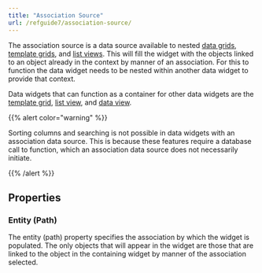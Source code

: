 ```yaml
---
title: "Association Source"
url: /refguide7/association-source/
---
```



The association source is a data source available to nested [data grids](/refguide7/data-grid/), [template grids](/refguide7/template-grid/), and [list views](/refguide7/list-view/). This will fill the widget with the objects linked to an object already in the context by manner of an association. For this to function the data widget needs to be nested within another data widget to provide that context.

Data widgets that can function as a container for other data widgets are the [template grid](/refguide7/template-grid/), [list view](/refguide7/list-view/), and [data view](/refguide7/data-view/).

{{% alert color="warning" %}}

Sorting columns and searching is not possible in data widgets with an association data source. This is because these features require a database call to function, which an association data source does not necessarily initiate.

{{% /alert %}}

## Properties

### Entity (Path)

The entity (path) property specifies the association by which the widget is populated. The only objects that will appear in the widget are those that are linked to the object in the containing widget by manner of the association selected.
